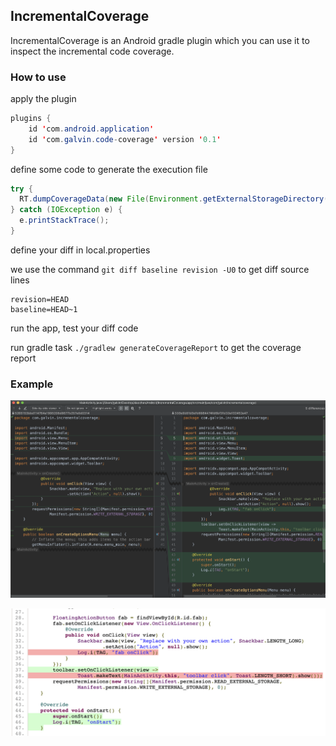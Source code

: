 ## IncrementalCoverage

IncrementalCoverage is an Android gradle plugin which you can use it to inspect the incremental code coverage.

### How to use

apply the plugin

```java
plugins {
    id 'com.android.application'
    id 'com.galvin.code-coverage' version '0.1'
}
```

define some code to generate the execution file

```java
try {
  RT.dumpCoverageData(new File(Environment.getExternalStorageDirectory() + "/coverage.exec"), false);
} catch (IOException e) {
  e.printStackTrace();
}
```

define your diff in local.properties

we use the command `git diff baseline revision -U0` to get diff source lines

```properties
revision=HEAD
baseline=HEAD~1
```

run the app, test your diff code

run gradle task `./gradlew generateCoverageReport` to get the coverage report

### Example

![](./captures/diff.png)

![](./captures/coverage.png)